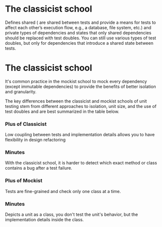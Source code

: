 # The classicist school 

Defines shared (  are shared between tests and provide a means for tests to affect each other’s execution flow, e.g., a database, file system, etc.) and private types of dependencies and states that only shared dependencies should be replaced with test doubles. You can still use various types of test doubles, but only for dependencies that introduce a shared state between tests.

# The classicist school 
It's common practice in the mockist school to mock every dependency (except immutable dependencies) to provide the benefits of better isolation and granularity. 

The key differences between the classicist and mockist schools of unit testing stem from different approaches to isolation, unit size, and the use of test doubles and are best summarized in the table below.

### Plus of Classicist
Low coupling between tests and implementation details allows you to have flexibility in design refactoring

### Minutes
With the classicist school, it is harder to detect which exact method or class contains a bug after a test failure.



### Plus of Mockist
Tests are fine-grained and check only one class at a time.


### Minutes
Depicts a unit as a class, you don't test the unit's behavior, but the implementation details inside the class.